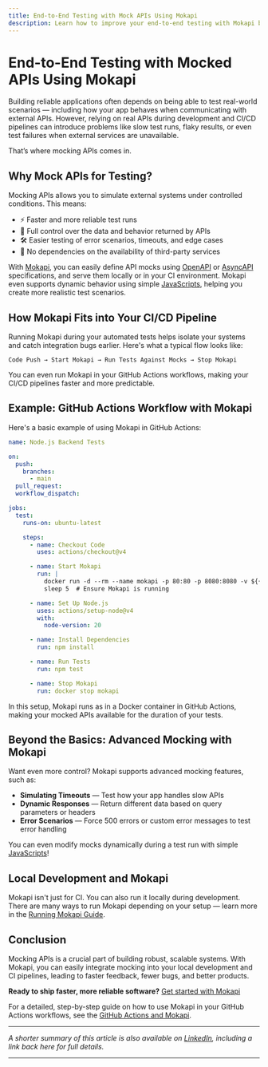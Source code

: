 ```yaml
---
title: End-to-End Testing with Mock APIs Using Mokapi
description: Learn how to improve your end-to-end testing with Mokapi by mocking APIs for faster, more reliable test runs. Discover how to integrate Mokapi into your CI/CD pipeline with GitHub Actions for better control and fewer bugs.
---
```


# End-to-End Testing with Mocked APIs Using Mokapi

Building reliable applications often depends on being able to test real-world scenarios — including how your app 
behaves when communicating with external APIs. However, relying on real APIs during development and CI/CD 
pipelines can introduce problems like slow test runs, flaky results, or even test failures when external 
services are unavailable.

That’s where mocking APIs comes in.

## Why Mock APIs for Testing?

Mocking APIs allows you to simulate external systems under controlled conditions. This means:

- ⚡ Faster and more reliable test runs 
- 🎯 Full control over the data and behavior returned by APIs 
- 🛠️ Easier testing of error scenarios, timeouts, and edge cases 
- 🔗 No dependencies on the availability of third-party services

With [Mokapi](https://mokapi.io), you can easily define API mocks using [OpenAPI](/docs/guides/http/overview.md) or 
[AsyncAPI](/docs/guides/kafka/overview.md) specifications, and serve them locally or in your CI environment.
Mokapi even supports dynamic behavior using simple [JavaScripts](/docs/javascript-api/overview.md), helping you create more realistic test scenarios.

## How Mokapi Fits into Your CI/CD Pipeline

Running Mokapi during your automated tests helps isolate your systems and catch integration bugs earlier.
Here's what a typical flow looks like:

```shell
Code Push → Start Mokapi → Run Tests Against Mocks → Stop Mokapi
```
You can even run Mokapi in your GitHub Actions workflows, making your CI/CD pipelines faster and more predictable.

## Example: GitHub Actions Workflow with Mokapi

Here's a basic example of using Mokapi in GitHub Actions:
```yaml
name: Node.js Backend Tests

on:
  push:
    branches:
      - main
  pull_request:
  workflow_dispatch:

jobs:
  test:
    runs-on: ubuntu-latest

    steps:
      - name: Checkout Code
        uses: actions/checkout@v4

      - name: Start Mokapi
        run: |
          docker run -d --rm --name mokapi -p 80:80 -p 8080:8080 -v ${{ github.workspace }}/mocks:/mocks mokapi/mokapi:latest /mocks
          sleep 5  # Ensure Mokapi is running

      - name: Set Up Node.js
        uses: actions/setup-node@v4
        with:
          node-version: 20

      - name: Install Dependencies
        run: npm install

      - name: Run Tests
        run: npm test

      - name: Stop Mokapi
        run: docker stop mokapi
```

In this setup, Mokapi runs as in a Docker container in GitHub Actions, making your mocked APIs available for the duration of your tests.

## Beyond the Basics: Advanced Mocking with Mokapi

Want even more control? Mokapi supports advanced mocking features, such as:

- **Simulating Timeouts** — Test how your app handles slow APIs
- **Dynamic Responses** — Return different data based on query parameters or headers
- **Error Scenarios** — Force 500 errors or custom error messages to test error handling

You can even modify mocks dynamically during a test run with simple [JavaScripts](/docs/javascript-api/overview.md)!

## Local Development and Mokapi

Mokapi isn't just for CI. You can also run it locally during development.
There are many ways to run Mokapi depending on your setup — learn more in the [Running Mokapi Guide](/docs/guides/get-started/running.md).

## Conclusion

Mocking APIs is a crucial part of building robust, scalable systems. With Mokapi, you can easily integrate mocking into your local 
development and CI pipelines, leading to faster feedback, fewer bugs, and better products.

**Ready to ship faster, more reliable software?**
[Get started with Mokapi](/docs/guides/get-started/welcome.md)

For a detailed, step-by-step guide on how to use Mokapi in your GitHub Actions workflows, 
see the [GitHub Actions and Mokapi](/docs/resources/tutorials/running-mokapi-github-action.md).

---

*A shorter summary of this article is also available on [LinkedIn](https://www.linkedin.com/pulse/end-to-end-testing-mocked-apis-using-mokapi-github-actions-lehmann-nuylf), including a link back here for full details.*

---